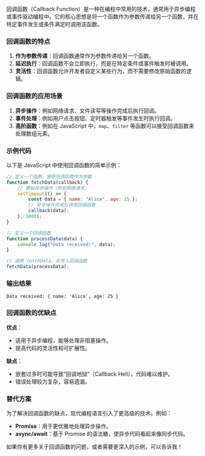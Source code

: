 

回调函数（Callback Function）是一种在编程中常用的技术，通常用于异步编程或事件驱动编程中。它的核心思想是将一个函数作为参数传递给另一个函数，并在特定事件发生或条件满足时调用该函数。

### 回调函数的特点
1. **作为参数传递**：回调函数通常作为参数传递给另一个函数。
2. **延迟执行**：回调函数不会立即执行，而是在特定条件或事件触发时被调用。
3. **灵活性**：回调函数允许开发者自定义某些行为，而不需要修改原始函数的逻辑。

### 回调函数的应用场景
1. **异步操作**：例如网络请求、文件读写等操作完成后执行回调。
2. **事件处理**：例如用户点击按钮、定时器触发等事件发生时执行回调。
3. **高阶函数**：例如在 JavaScript 中，`map`、`filter` 等函数可以接受回调函数来处理数组元素。

### 示例代码
以下是 JavaScript 中使用回调函数的简单示例：

```javascript
// 定义一个函数，接受回调函数作为参数
function fetchData(callback) {
    // 模拟异步操作（例如网络请求）
    setTimeout(() => {
        const data = { name: "Alice", age: 25 };
        // 异步操作完成后调用回调函数
        callback(data);
    }, 1000);
}

// 定义一个回调函数
function processData(data) {
    console.log("Data received:", data);
}

// 调用 fetchData，并传入回调函数
fetchData(processData);
```

### 输出结果
```
Data received: { name: 'Alice', age: 25 }
```

### 回调函数的优缺点
**优点**：
- 适用于异步编程，能够处理非阻塞操作。
- 提高代码的灵活性和可扩展性。

**缺点**：
- 嵌套过多时可能导致“回调地狱”（Callback Hell），代码难以维护。
- 错误处理较为复杂，容易遗漏。

### 替代方案
为了解决回调函数的缺点，现代编程语言引入了更高级的技术，例如：
- **Promise**：用于更优雅地处理异步操作。
- **async/await**：基于 Promise 的语法糖，使异步代码看起来像同步代码。

如果你有更多关于回调函数的问题，或者需要更深入的示例，可以告诉我！